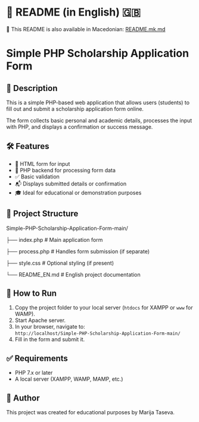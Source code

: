 # 📘 README (in English) 🇬🇧
📘 This README is also available in Macedonian: [README.mk.md](./README.mk.md)
# Simple PHP Scholarship Application Form

## 📌 Description

This is a simple PHP-based web application that allows users (students) to fill out and submit a scholarship application form online.

The form collects basic personal and academic details, processes the input with PHP, and displays a confirmation or success message.

## 🛠 Features

- 📄 HTML form for input
- 🧠 PHP backend for processing form data
- ✅ Basic validation
- 📬 Displays submitted details or confirmation
- 🎓 Ideal for educational or demonstration purposes

## 🧩 Project Structure

Simple-PHP-Scholarship-Application-Form-main/

├── index.php # Main application form

├── process.php # Handles form submission (if separate)

├── style.css # Optional styling (if present)

└── README_EN.md # English project documentation

## 🚀 How to Run

1. Copy the project folder to your local server (`htdocs` for XAMPP or `www` for WAMP).
2. Start Apache server.
3. In your browser, navigate to:  
   `http://localhost/Simple-PHP-Scholarship-Application-Form-main/`
4. Fill in the form and submit it.

## ✅ Requirements

- PHP 7.x or later
- A local server (XAMPP, WAMP, MAMP, etc.)

## 👤 Author

This project was created for educational purposes by Marija Taseva.
